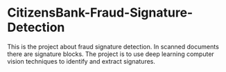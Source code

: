 # CitizensBank-Fraud-Signature-Detection
This is the project about fraud signature detection. In scanned documents there are signature blocks. The project is to use deep learning computer vision techniques to identify and extract signatures. 
